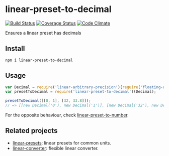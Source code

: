 # linear-preset-to-decimal

[![Build Status](https://travis-ci.org/javiercejudo/linear-preset-to-decimal.svg)](https://travis-ci.org/javiercejudo/linear-preset-to-decimal)
[![Coverage Status](https://coveralls.io/repos/javiercejudo/linear-preset-to-decimal/badge.svg?branch=master)](https://coveralls.io/r/javiercejudo/linear-preset-to-decimal?branch=master)
[![Code Climate](https://codeclimate.com/github/javiercejudo/linear-preset-to-decimal/badges/gpa.svg)](https://codeclimate.com/github/javiercejudo/linear-preset-to-decimal)

Ensures a linear preset has decimals

## Install

    npm i linear-preset-to-decimal

## Usage

```js
var Decimal = require('linear-arbitrary-precision')(require('floating-adapter'));
var presetToDecimal = require('linear-preset-to-decimal')(Decimal);

presetToDecimal([[0, 1], [32, 33.8]]);
// => [[new Decimal('0'), new Decimal('1')], [new Decimal('32'), new Decimal('33.8')]]
```

For the opposite behaviour, check [linear-preset-to-number](https://github.com/javiercejudo/linear-preset-to-number).


## Related projects

- [linear-presets](https://github.com/javiercejudo/linear-presets): linear presets for common units.
- [linear-converter](https://github.com/javiercejudo/linear-converter): flexible linear converter.

